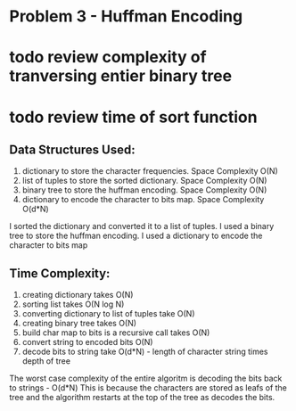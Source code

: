 # Problem 3 - Huffman Encoding

# todo review complexity of tranversing entier binary tree
# todo review time of sort function

## Data Structures Used:
1. dictionary to store the character frequencies. Space Complexity O(N)
2. list of tuples to store the sorted dictionary. Space Complexity O(N)
3. binary tree to store the huffman encoding. Space Complexity O(N) 
4. dictionary to encode the character to bits map. Space Complexity O(d*N)


I sorted the dictionary and converted it to a list of tuples. 
I used a binary tree to store the huffman encoding.
I used a dictionary to encode the character to bits map

## Time Complexity:
1. creating dictionary takes O(N)
2. sorting list takes O(N log N)
3. converting dictionary to list of tuples take O(N)
4. creating binary tree takes O(N)
5. build char map to bits is a recursive call takes O(N) 
6. convert string to encoded bits O(N)
7. decode bits to string take O(d*N) - length of character string times depth of tree

The worst case complexity of the entire algoritm is decoding the bits back to strings - O(d*N) This is because the characters are stored as leafs of the tree and the algorithm restarts at the top of the tree as decodes the bits.